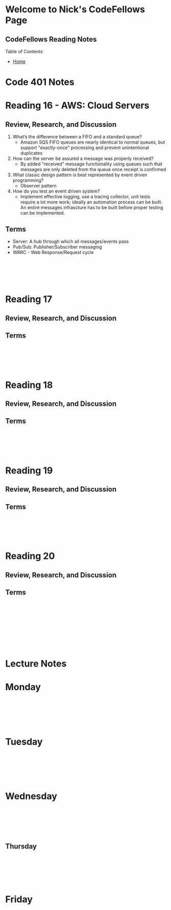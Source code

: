 # Welcome to Nick's CodeFellows Page
## CodeFellows Reading Notes

Table of Contents
* [Home](https://nickmagruder.github.io/reading-notes/)



# Code 401 Notes

# Reading 16 - AWS: Cloud Servers

## Review, Research, and Discussion
1. What’s the difference between a FIFO and a standard queue?
    - Amazon SQS FIFO queues are nearly identical to normal queues, but support "exactly-once" processing and prevent unintentional duplicates
2. How can the server be assured a message was properly received?
    - By added "received" message functionality using queues such that messages are only deleted from the queue once receipt is confirmed
3. What classic design pattern is best represented by event driven programming?
    -   Observer pattern
4. How do you test an event driven system?
    -   Implement effective logging, use a tracing collector, unit tests require a lot more work; ideally an automation process can be built. An entire messages infrascture has to be built before proper testing can be implemented.

## Terms
- Server: A hub through which all messages/events pass
- Pub/Sub: Publisher/Subscriber messaging
- WRRC - Web Response/Request cycle

<br/><br/><br/><br/>






# Reading 17

## Review, Research, and Discussion

## Terms


<br/><br/><br/><br/>






# Reading 18

## Review, Research, and Discussion

## Terms


<br/><br/><br/><br/>






# Reading 19

## Review, Research, and Discussion

## Terms


<br/><br/><br/><br/>






# Reading 20

## Review, Research, and Discussion

## Terms





<br/><br/><br/><br/><br/><br/><br/><br/>


# Lecture Notes

# Monday 

## 

<br/><br/><br/><br/>





# Tuesday

## 

<br/><br/><br/><br/>





# Wednesday 

## 

<br/><br/><br/><br/>






## Thursday

##

<br/><br/><br/><br/>





# Friday

## 




